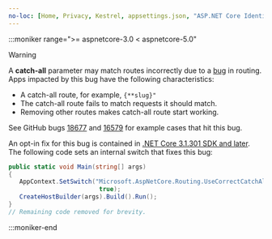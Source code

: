 ```yaml
---
no-loc: [Home, Privacy, Kestrel, appsettings.json, "ASP.NET Core Identity", cookie, Cookie, Blazor, "Blazor Server", "Blazor WebAssembly", "Identity", "Let's Encrypt", Razor, SignalR]
---
```

:::moniker range=">= aspnetcore-3.0 < aspnetcore-5.0"

> [!WARNING]
> A **catch-all** parameter may match routes incorrectly due to a [bug](https://github.com/dotnet/aspnetcore/issues/18677) in routing. Apps impacted by this bug have the following characteristics:
>
> * A catch-all route, for example, `{**slug}"`
> * The catch-all route fails to match requests it should match.
> * Removing other routes makes catch-all route start working.
>
> See GitHub bugs [18677](https://github.com/dotnet/aspnetcore/issues/18677) and [16579](https://github.com/dotnet/aspnetcore/issues/16579) for example cases that hit this bug.
>
> An opt-in fix for this bug is contained in [.NET Core 3.1.301 SDK and later](https://dotnet.microsoft.com/download/dotnet-core/3.1). The following code sets an internal switch that fixes this bug:
>
>```csharp
>public static void Main(string[] args)
>{
>    AppContext.SetSwitch("Microsoft.AspNetCore.Routing.UseCorrectCatchAllBehavior", 
>                          true);
>    CreateHostBuilder(args).Build().Run();
>}
>// Remaining code removed for brevity.
>```

:::moniker-end
